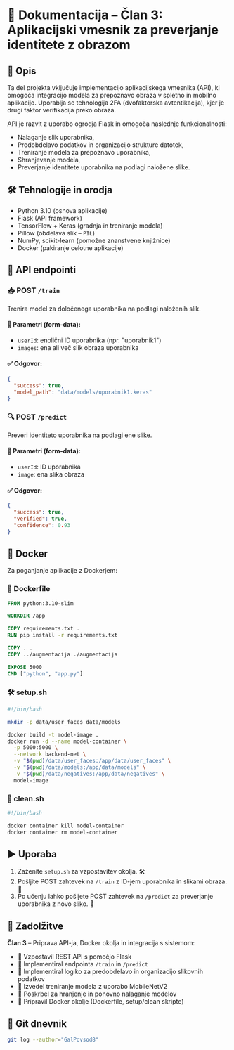 # 📘 Dokumentacija – Član 3: Aplikacijski vmesnik za preverjanje identitete z obrazom

## 🧩 Opis

Ta del projekta vključuje implementacijo aplikacijskega vmesnika (API), ki omogoča integracijo modela za prepoznavo obraza v spletno in mobilno aplikacijo. Uporablja se tehnologija 2FA (dvofaktorska avtentikacija), kjer je drugi faktor verifikacija preko obraza.

API je razvit z uporabo ogrodja Flask in omogoča naslednje funkcionalnosti:

*  Nalaganje slik uporabnika,
*  Predobdelavo podatkov in organizacijo strukture datotek,
*  Treniranje modela za prepoznavo uporabnika,
*  Shranjevanje modela,
*  Preverjanje identitete uporabnika na podlagi naložene slike.

## 🛠️ Tehnologije in orodja

*  Python 3.10 (osnova aplikacije)
*  Flask (API framework)
*  TensorFlow + Keras (gradnja in treniranje modela)
*  Pillow (obdelava slik – `PIL`)
*  NumPy, scikit-learn (pomožne znanstvene knjižnice)
*  Docker (pakiranje celotne aplikacije)

## 📡 API endpointi

### 📥 POST `/train`

Trenira model za določenega uporabnika na podlagi naloženih slik.

#### 🧾 Parametri (form-data):

* `userId`: enolični ID uporabnika (npr. "uporabnik1")
* `images`: ena ali več slik obraza uporabnika

#### ✅ Odgovor:

```json
{
  "success": true,
  "model_path": "data/models/uporabnik1.keras"
}
```

### 🔍 POST `/predict`

Preveri identiteto uporabnika na podlagi ene slike.

#### 🧾 Parametri (form-data):

* `userId`: ID uporabnika
* `image`: ena slika obraza

#### ✅ Odgovor:

```json
{
  "success": true,
  "verified": true,
  "confidence": 0.93
}
```

## 🐳 Docker

Za poganjanje aplikacije z Dockerjem:

### 🧱 Dockerfile

```Dockerfile
FROM python:3.10-slim

WORKDIR /app

COPY requirements.txt .
RUN pip install -r requirements.txt

COPY . .
COPY ../augmentacija ./augmentacija

EXPOSE 5000
CMD ["python", "app.py"]
```

### 🛠️ setup.sh

```bash
#!/bin/bash

mkdir -p data/user_faces data/models

docker build -t model-image .
docker run -d --name model-container \
  -p 5000:5000 \
  --network backend-net \
  -v "$(pwd)/data/user_faces:/app/data/user_faces" \
  -v "$(pwd)/data/models:/app/data/models" \
  -v "$(pwd)/data/negatives:/app/data/negatives" \
  model-image
```

### 🧹 clean.sh

```bash
#!/bin/bash

docker container kill model-container
docker container rm model-container
```

## ▶️ Uporaba

1. Zaženite `setup.sh` za vzpostavitev okolja. 🛠️
2. Pošljite POST zahtevek na `/train` z ID-jem uporabnika in slikami obraza. 🧠
3. Po učenju lahko pošljete POST zahtevek na `/predict` za preverjanje uporabnika z novo sliko. 🔎

## 👤 Zadolžitve

**Član 3** – Priprava API-ja, Docker okolja in integracija s sistemom:

* 🧪 Vzpostavil REST API s pomočjo Flask
* 🔧 Implementiral endpointa `/train` in `/predict`
* 🧼 Implementiral logiko za predobdelavo in organizacijo slikovnih podatkov
* 🤖 Izvedel treniranje modela z uporabo MobileNetV2
* 💾 Poskrbel za hranjenje in ponovno nalaganje modelov
* 🐳 Pripravil Docker okolje (Dockerfile, setup/clean skripte)

## 📝 Git dnevnik

```bash
git log --author="GalPovsod8"
```
